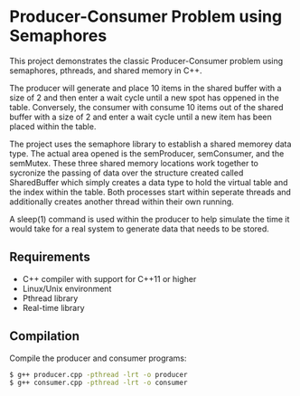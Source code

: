 # Producer-Consumer Problem using Semaphores

This project demonstrates the classic Producer-Consumer problem using semaphores, pthreads, and shared memory in C++.

The producer will generate and place 10 items in the shared buffer with a size of 2 and then enter a wait cycle until a new spot has oppened in the table.
Conversely, the consumer with consume 10 items out of the shared buffer with a size of 2 and enter a wait cycle until a new item has been placed within the table.

The project uses the semaphore library to establish a shared memorey data type. The actual area opened is the semProducer, semConsumer, and the semMutex. These three shared memory locations work together to sycronize the passing of data over the structure created called SharedBuffer which simply creates a data type to hold the virtual table and the index within the table. Both processes start within seperate threads and additionally creates another thread within their own running.

A sleep(1) command is used within the producer to help simulate the time it would take for a real system to generate data that needs to be stored.

## Requirements

- C++ compiler with support for C++11 or higher
- Linux/Unix environment
- Pthread library
- Real-time library

## Compilation

Compile the producer and consumer programs:

```sh
$ g++ producer.cpp -pthread -lrt -o producer
$ g++ consumer.cpp -pthread -lrt -o consumer